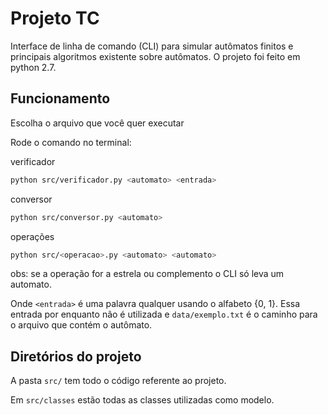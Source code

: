 # Projeto TC

Interface de linha de comando (CLI) para simular autômatos finitos e principais algoritmos existente sobre autômatos. O projeto foi feito em python 2.7.

## Funcionamento

Escolha o arquivo que você quer executar 

Rode o comando no terminal:

verificador
```zsh
python src/verificador.py <automato> <entrada>
```

conversor
```zsh
python src/conversor.py <automato> 
```

operações
```zsh
python src/<operacao>.py <automato> <automato>
```

obs: se a operação for a estrela ou complemento o CLI só leva um automato.

Onde `<entrada>` é uma palavra qualquer usando o alfabeto {0, 1}. Essa entrada por enquanto não é utilizada e `data/exemplo.txt` é o caminho para o arquivo que contém o autômato.

## Diretórios do projeto

A pasta `src/` tem todo o código referente ao projeto.

Em `src/classes` estão todas as classes utilizadas como modelo.
